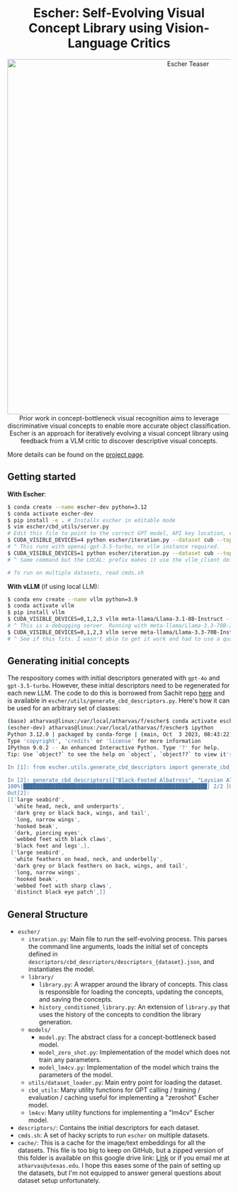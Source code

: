 <div align="center">
  <h1>Escher: Self-Evolving Visual Concept Library using Vision-Language Critics</h1>
    <p>
        <a href="https://trishullab.github.io/escher-web/">
        <img src="https://trishullab.github.io/escher-web/static/images/teaser.svg" alt="Escher Teaser" width="800"/>
        </a>
        <!-- add a caption -->
        <br>
         Prior work in concept-bottleneck visual recognition aims to leverage discriminative visual concepts to enable more accurate object classification. Escher is an approach for iteratively evolving a visual concept library using feedback from a VLM critic to discover descriptive visual concepts. 
    </p>
</div>

More details can be found on the [project page](https://trishullab.github.io/escher-web/).

## Getting started

__With Escher__:
```bash
$ conda create --name escher-dev python=3.12
$ conda activate escher-dev
$ pip install -e . # Installs escher in editable mode
$ vim escher/cbd_utils/server.py
# Edit this file to point to the correct GPT model, API key location, etc.
$ CUDA_VISIBLE_DEVICES=4 python escher/iteration.py --dataset cub --topk 50 --prompt_type confound_w_descriptors_with_conversational_history --distance_type confusion --subselect -1 --decay_factor 10 --classwise_topk 10 --num_iters 100 --perc_labels 0.0 --perc_initial_descriptors 1.00 --algorithm lm4cv --salt "1.debug"
# ^ This runs with openai-gpt-3.5-turbo, no vllm instance required.
$ CUDA_VISIBLE_DEVICES=1 python escher/iteration.py --dataset cub --topk 50 --openai_model LOCAL:meta-llama/Llama-3.1-8B-Instruct --prompt_type confound_w_descriptors_with_conversational_history --distance_type confusion --subselect -1 --decay_factor 10 --classwise_topk 10 --num_iters 100 --perc_labels 0.0 --perc_initial_descriptors 1.00 --algorithm lm4cv --salt "1.debug"
# ^ Same command but the LOCAL: prefix makes it use the vllm_client defined in `serve.py` and calls the LLama-3.1-8B-Instruct model.

# To run on multiple datasets, read cmds.sh
```


__With vLLM__ (if using local LLM):
```bash
$ conda env create --name vllm python=3.9
$ conda activate vllm
$ pip install vllm
$ CUDA_VISIBLE_DEVICES=0,1,2,3 vllm meta-llama/Llama-3.1-8B-Instruct --api-key token-abc123 --port 11440 --tensor-parallel-size 4 --disable-log-requests
# ^ This is a debugging server. Running with meta-llama/Llama-3.3-70B-Instruct is recommended.
$ CUDA_VISIBLE_DEVICES=0,1,2,3 vllm serve meta-llama/Llama-3.3-70B-Instruct  --api-key token-abc123 --port 11440 --tensor-parallel-size 4 --disable-log-requests
# ^ See if this fits. I wasn't able to get it work and had to use a quantized model (which also work well).
```

## Generating initial concepts

The respository comes with initial descriptors generated with `gpt-4o` and `gpt-3.5-turbo`. However, these initial descriptors need to be regenerated for each new LLM. The code to do this is borrowed from Sachit repo [here](https://github.com/sachit-menon/classify_by_description_release/blob/d1a3d8920af89bd0d6a692ed3afeb277df46e082/generate_descriptors.py#L12) and is available in `escher/utils/generate_cbd_descriptors.py`. Here's how it can be used for an arbitrary set of classes:
```bash
(base) atharvas@linux:/var/local/atharvas/f/escher$ conda activate escher-dev
(escher-dev) atharvas@linux:/var/local/atharvas/f/escher$ ipython
Python 3.12.0 | packaged by conda-forge | (main, Oct  3 2023, 08:43:22) [GCC 12.3.0]
Type 'copyright', 'credits' or 'license' for more information
IPython 9.0.2 -- An enhanced Interactive Python. Type '?' for help.
Tip: Use `object?` to see the help on `object`, `object??` to view it's source

In [1]: from escher.utils.generate_cbd_descriptors import generate_cbd_descriptors

In [2]: generate_cbd_descriptors(["Black-Footed Albatross", "Laysian Albatross"])
100%|██████████████████████████████████████████████████████████| 2/2 [00:04<00:00,  2.06s/it]
Out[2]: 
[['large seabird',
  'white head, neck, and underparts',
  'dark grey or black back, wings, and tail',
  'long, narrow wings',
  'hooked beak',
  'dark, piercing eyes',
  'webbed feet with black claws',
  'black feet and legs',],
 ['large seabird',
  'white feathers on head, neck, and underbelly',
  'dark grey or black feathers on back, wings, and tail',
  'long, narrow wings',
  'hooked beak',
  'webbed feet with sharp claws',
  'distinct black eye patch',]]
```


## General Structure

- `escher/`
    - `iteration.py`: Main file to run the self-evolving process. This parses the command line arguments, loads the initial set of concepts defined in `descriptors/cbd_descriptors/descriptors_{dataset}.json`, and instantiates the model.
    - `library/`
      - `library.py`: A wrapper around the library of concepts. This class is responsible for loading the concepts, updating the concepts, and saving the concepts.
      - `history_conditioned_library.py`: An extension of `library.py` that uses the history of the concepts to condition the library generation.
    - `models/`
      - `model.py`: The abstract class for a concept-bottleneck based model.
      - `model_zero_shot.py`: Implementation of the model which does not train any parameters.
      - `model_lm4cv.py`: Implementation of the model which trains the parameters of the model.
    - `utils/dataset_loader.py`: Main entry point for loading the dataset.
    - `cbd_utils`: Many utility functions for GPT calling / training / evaluation / caching useful for implementing a "zeroshot" Escher model.
    - `lm4cv`: Many utility functions for implementing a "lm4cv" Escher model.
- `descriptors/`: Contains the initial descriptors for each dataset.
- `cmds.sh`: A set of hacky scripts to run `escher` on multiple datasets.
- `cache/`: This is a cache for the image/text embeddings for all the datasets. This file is too big to keep on GitHub, but a zipped version of this folder is available on this google drive link: [Link](https://drive.google.com/file/d/1IpplAdSuvvN1vd2jICe1VEkVH_3JLeut/view?usp=sharing) or if you email me at `atharvas@utexas.edu`. I hope this eases some of the pain of setting up the datasets, but I'm not equipped to answer general questions about dataset setup unfortunately.

